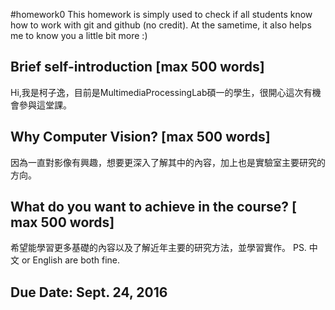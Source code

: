 #homework0
This homework is simply used to check if all students know how to work with git and github (no credit).
At the sametime, it also helps me to know you a little bit more :)

## Brief self-introduction [max 500 words]
Hi,我是柯子逸，目前是MultimediaProcessingLab碩一的學生，很開心這次有機會參與這堂課。
## Why Computer Vision? [max 500 words]
因為一直對影像有興趣，想要更深入了解其中的內容，加上也是實驗室主要研究的方向。
## What do you want to achieve in the course? [ max 500 words]
希望能學習更多基礎的內容以及了解近年主要的研究方法，並學習實作。
PS. 中文 or English are both fine.

## Due Date: Sept. 24, 2016
